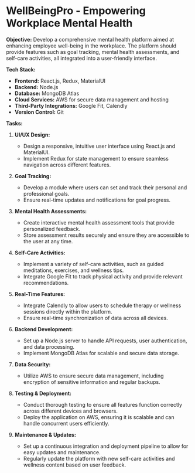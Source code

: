 # WellBeingPro - Empowering Workplace Mental Health


**Objective:**
Develop a comprehensive mental health platform aimed at enhancing employee well-being in the workplace. The platform should provide features such as goal tracking, mental health assessments, and self-care activities, all integrated into a user-friendly interface.

**Tech Stack:**
- **Frontend:** React.js, Redux, MaterialUI
- **Backend:** Node.js
- **Database:** MongoDB Atlas
- **Cloud Services:** AWS for secure data management and hosting
- **Third-Party Integrations:** Google Fit, Calendly
- **Version Control:** Git

**Tasks:**
1. **UI/UX Design:** 
   - Design a responsive, intuitive user interface using React.js and MaterialUI.
   - Implement Redux for state management to ensure seamless navigation across different features.

2. **Goal Tracking:**
   - Develop a module where users can set and track their personal and professional goals.
   - Ensure real-time updates and notifications for goal progress.

3. **Mental Health Assessments:**
   - Create interactive mental health assessment tools that provide personalized feedback.
   - Store assessment results securely and ensure they are accessible to the user at any time.

4. **Self-Care Activities:**
   - Implement a variety of self-care activities, such as guided meditations, exercises, and wellness tips.
   - Integrate Google Fit to track physical activity and provide relevant recommendations.

5. **Real-Time Features:**
   - Integrate Calendly to allow users to schedule therapy or wellness sessions directly within the platform.
   - Ensure real-time synchronization of data across all devices.

6. **Backend Development:**
   - Set up a Node.js server to handle API requests, user authentication, and data processing.
   - Implement MongoDB Atlas for scalable and secure data storage.

7. **Data Security:**
   - Utilize AWS to ensure secure data management, including encryption of sensitive information and regular backups.

8. **Testing & Deployment:**
   - Conduct thorough testing to ensure all features function correctly across different devices and browsers.
   - Deploy the application on AWS, ensuring it is scalable and can handle concurrent users efficiently.

9. **Maintenance & Updates:**
   - Set up a continuous integration and deployment pipeline to allow for easy updates and maintenance.
   - Regularly update the platform with new self-care activities and wellness content based on user feedback.
